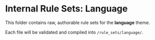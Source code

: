 # Internal Rule Sets: Language

This folder contains raw, authorable rule sets for the **language** theme.

Each file will be validated and compiled into `/rule_sets/language/`.
